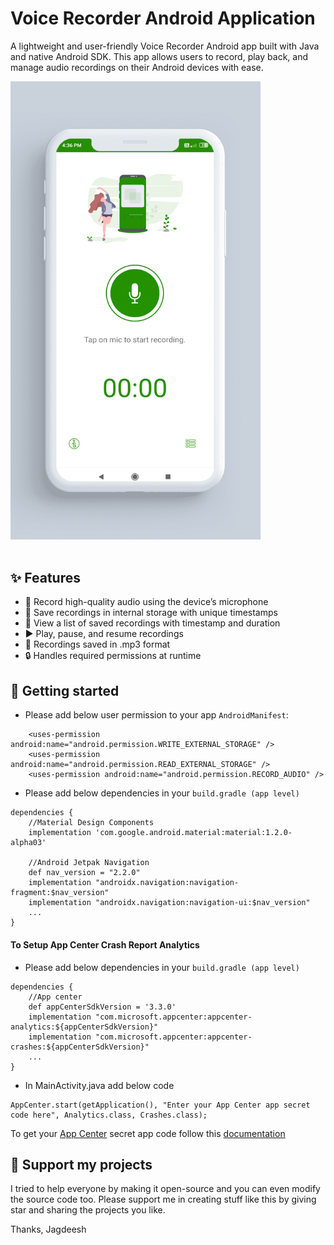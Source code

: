 # Voice Recorder Android Application

A lightweight and user-friendly Voice Recorder Android app built with Java and native Android SDK. This app allows users to record, play back, and manage audio recordings on their Android devices with ease.

<img src="https://github.com/charyjagdeesh/Voice-Recoreder/blob/master/Screenshots/Record.png" width=400/><br><br>

## ✨ Features

- 🎤 Record high-quality audio using the device’s microphone
- 💾 Save recordings in internal storage with unique timestamps
- 📁 View a list of saved recordings with timestamp and duration
- ▶️ Play, pause, and resume recordings
- 📂 Recordings saved in .mp3 format
- 🔒 Handles required permissions at runtime

## 📖  Getting started

- Please add below user permission to your app `AndroidManifest`:
```
	<uses-permission android:name="android.permission.WRITE_EXTERNAL_STORAGE" />  
	<uses-permission android:name="android.permission.READ_EXTERNAL_STORAGE" />  
	<uses-permission android:name="android.permission.RECORD_AUDIO" />
```
- Please add below dependencies in your `build.gradle (app level)`
```
dependencies {
	//Material Design Components  
	implementation 'com.google.android.material:material:1.2.0-alpha03'  
  
	//Android Jetpak Navigation  
	def nav_version = "2.2.0"  
	implementation "androidx.navigation:navigation-fragment:$nav_version"  
	implementation "androidx.navigation:navigation-ui:$nav_version"  
	...
}
```


#### To Setup App Center Crash Report Analytics
- Please add below dependencies in your `build.gradle (app level)`
```
dependencies {
	//App center  
	def appCenterSdkVersion = '3.3.0'  
	implementation "com.microsoft.appcenter:appcenter-analytics:${appCenterSdkVersion}"  
	implementation "com.microsoft.appcenter:appcenter-crashes:${appCenterSdkVersion}"
	...
}
```
- In MainActivity.java add below code
```
AppCenter.start(getApplication(), "Enter your App Center app secret code here", Analytics.class, Crashes.class);
```

To get your [App Center](https://appcenter.ms/) secret app code follow this [documentation](https://docs.microsoft.com/en-us/appcenter/quickstarts/)


## 💖  Support my projects

I tried to help everyone by making it open-source and you can even modify the source code too. Please support me in creating stuff like this by giving star and sharing the projects you like.	

Thanks,
Jagdeesh

